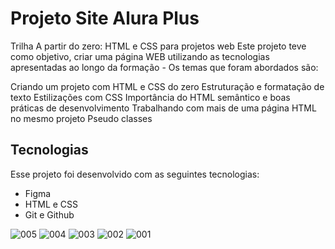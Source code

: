 # Projeto Site Alura Plus

Trilha A partir do zero: HTML e CSS para projetos web
Este projeto teve como objetivo, criar uma página WEB utilizando as tecnologias apresentadas ao longo da formação - Os temas que foram abordados são:

Criando um projeto com HTML e CSS do zero
Estruturação e formatação de texto
Estilizações com CSS
Importância do HTML semântico e boas práticas de desenvolvimento
Trabalhando com mais de uma página HTML no mesmo projeto
Pseudo classes


## Tecnologias

Esse projeto foi desenvolvido com as seguintes tecnologias:

- Figma
- HTML e CSS
- Git e Github

![005](https://github.com/pedrohmendes00/Projeto-Aluraplus/assets/145568848/f7658266-307c-40bc-adeb-59a6a5dc9549)
![004](https://github.com/pedrohmendes00/Projeto-Aluraplus/assets/145568848/b6313b90-5860-4310-8e74-3e79c5cbff73)
![003](https://github.com/pedrohmendes00/Projeto-Aluraplus/assets/145568848/91158419-2001-432b-bf67-cfec8ac0b41c)
![002](https://github.com/pedrohmendes00/Projeto-Aluraplus/assets/145568848/6cb1a6d8-f269-4a04-baa4-ba5d4b289081)
![001](https://github.com/pedrohmendes00/Projeto-Aluraplus/assets/145568848/db094e61-50a9-4dca-a326-2c8369b08776)

